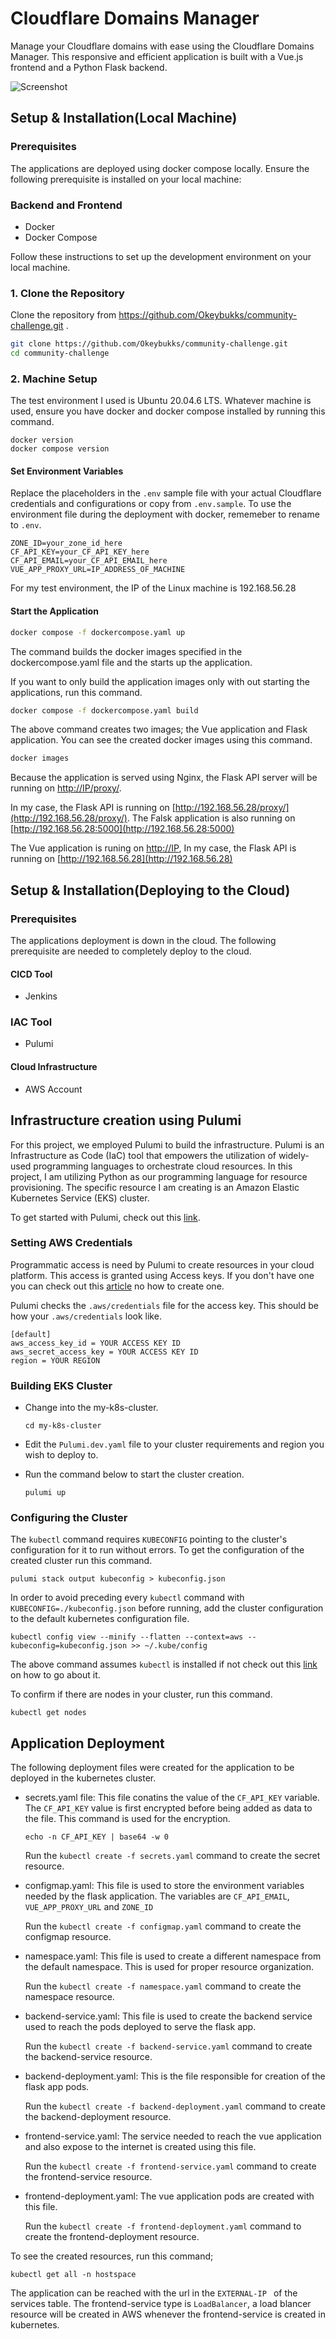 # Cloudflare Domains Manager

Manage your Cloudflare domains with ease using the Cloudflare Domains Manager. This responsive and efficient application is built with a Vue.js frontend and a Python Flask backend. 

![Screenshot](screenshot.png)

## Setup & Installation(Local Machine)

### Prerequisites

The applications are deployed using docker compose locally. Ensure the following prerequisite is installed on your local machine:

### Backend and Frontend
- Docker
- Docker Compose

Follow these instructions to set up the development environment on your local machine.

### 1. Clone the Repository

Clone the repository from https://github.com/Okeybukks/community-challenge.git .

```bash
git clone https://github.com/Okeybukks/community-challenge.git
cd community-challenge
```

### 2. Machine Setup

The test environment I used is Ubuntu 20.04.6 LTS. Whatever machine is used, ensure you have docker and docker compose installed by running this command.

```
docker version
docker compose version
```

#### Set Environment Variables

Replace the placeholders in the `.env` sample file with your actual Cloudflare credentials and configurations or copy from  `.env.sample`. To use the environment file during the deployment with docker, rememeber to rename to `.env`.

```plaintext
ZONE_ID=your_zone_id_here
CF_API_KEY=your_CF_API_KEY_here
CF_API_EMAIL=your_CF_API_EMAIL_here
VUE_APP_PROXY_URL=IP_ADDRESS_OF_MACHINE
```

For my test environment, the IP of the Linux machine is 192.168.56.28

#### Start the Application

```bash
docker compose -f dockercompose.yaml up
```
The command builds the docker images specified in the dockercompose.yaml file and the starts up the application.

If you want to only build the application images only with out starting the applications, run this command.

```bash
docker compose -f dockercompose.yaml build
```

The above command creates two images; the Vue application and Flask application. You can see the created docker images using this command.

```bash
docker images
```
Because the application is served using Nginx, the Flask API server will be running on [http://IP/proxy/](http://IP/proxy/).

In my case, the Flask API is running on [http://192.168.56.28/proxy/](http://192.168.56.28/proxy/). The Falsk application is also running on [http://192.168.56.28:5000](http://192.168.56.28:5000)

The Vue application is runing on [http://IP](http://IP), In my case, the Flask API is running on [http://192.168.56.28](http://192.168.56.28) 

## Setup & Installation(Deploying to the Cloud)
### Prerequisites

The applications deployment is down in the cloud. The following prerequisite are needed to completely deploy to the cloud.

#### CICD Tool
- Jenkins

### IAC Tool
- Pulumi

#### Cloud Infrastructure
- AWS Account

## Infrastructure creation using Pulumi
For this project, we employed Pulumi to build the infrastructure. Pulumi is an Infrastructure as Code (IaC) tool that empowers the utilization of widely-used programming languages to orchestrate cloud resources. In this project, I am utilizing Python as our programming language for resource provisioning. The specific resource I am creating is an Amazon Elastic Kubernetes Service (EKS) cluster.

To get started with Pulumi, check out this [link](https://www.pulumi.com/docs/clouds/aws/get-started/).

### Setting AWS Credentials
Programmatic access is need by Pulumi to create resources in your cloud platform. This access is granted using Access keys. If you don't have one you can check out this [article](https://docs.aws.amazon.com/IAM/latest/UserGuide/id_root-user_manage_add-key.html) no how to create one.

Pulumi checks the `.aws/credentials` file for the access key. This should be how your `.aws/credentials` look like.
```
[default]
aws_access_key_id = YOUR ACCESS KEY ID
aws_secret_access_key = YOUR ACCESS KEY ID
region = YOUR REGION
```

### Building EKS Cluster
- Change into the my-k8s-cluster.

    ```
    cd my-k8s-cluster
    ```
- Edit the `Pulumi.dev.yaml` file to your cluster requirements and region you wish to deploy to.
- Run the command below to start the cluster creation.
    ```
    pulumi up
    ```

### Configuring the Cluster
The `kubectl` command requires `KUBECONFIG` pointing to the cluster's configuration for it to run without errors. To get the configuration of the created cluster run this command.
```
pulumi stack output kubeconfig > kubeconfig.json
```
In order to avoid preceding every `kubectl` command with `KUBECONFIG=./kubeconfig.json` before running, add the cluster configuration to the default kubernetes configuration file.
```
kubectl config view --minify --flatten --context=aws --kubeconfig=kubeconfig.json >> ~/.kube/config
```
The above command assumes `kubectl` is installed if not check out this [link](https://kubernetes.io/docs/tasks/tools/install-kubectl-linux/) on how to go about it.

To confirm if there are nodes in your cluster, run this command.
```
kubectl get nodes
```
## Application Deployment

The following deployment files were created for the application to be deployed in the kubernetes cluster.

- secrets.yaml file: This file conatins the value of the `CF_API_KEY` variable. The `CF_API_KEY` value is first encrypted before being added as data to the file. This command is used for the encryption.
   ```
   echo -n CF_API_KEY | base64 -w 0
   ```
   Run the `kubectl create -f secrets.yaml` command to create the secret resource.

- configmap.yaml: This file is used to store the environment variables needed by the flask application. The variables are `CF_API_EMAIL`, `VUE_APP_PROXY_URL` and `ZONE_ID`

   Run the `kubectl create -f configmap.yaml` command to create the configmap resource.

- namespace.yaml: This file is used to create a different namespace from the default namespace. This is used for proper resource organization.

   Run the `kubectl create -f namespace.yaml` command to create the namespace resource.
- backend-service.yaml: This file is used to create the backend service used to reach the pods deployed to serve the flask app.

   Run the `kubectl create -f backend-service.yaml` command to create the backend-service resource.

- backend-deployment.yaml: This is the file responsible for creation of the flask app pods.

   Run the `kubectl create -f backend-deployment.yaml` command to create the backend-deployment resource.

- frontend-service.yaml: The service needed to reach the vue application and also expose to the internet is created using this file.

   Run the `kubectl create -f frontend-service.yaml` command to create the frontend-service resource.

- frontend-deployment.yaml: The vue application pods are created with this file.

   Run the `kubectl create -f frontend-deployment.yaml` command to create the frontend-deployment resource.

To see the created resources, run this command;

```
kubectl get all -n hostspace
```

The application can be reached with the url in the `EXTERNAL-IP ` of the services table. The frontend-service type is `LoadBalancer`, a load blancer resource will be created in AWS whenever the frontend-service is created in kubernetes.



